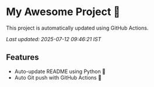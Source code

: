 # My Awesome Project 🚀

This project is automatically updated using GitHub Actions.

_Last updated: 2025-07-12 09:46:21 IST_

## Features
- Auto-update README using Python 🐍
- Auto Git push with GitHub Actions 🤖
